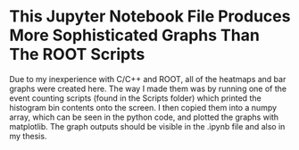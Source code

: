 # This Jupyter Notebook File Produces More Sophisticated Graphs Than The ROOT Scripts

Due to my inexperience with C/C++ and ROOT, all of the heatmaps and bar graphs were created here. The way I made them was by running one of the event counting scripts (found in the Scripts folder) which printed the histogram bin contents onto the screen. I then copied them into a numpy array, which can be seen in the python code, and plotted the graphs with matplotlib. The graph outputs should be visible in the .ipynb file and also in my thesis. 

